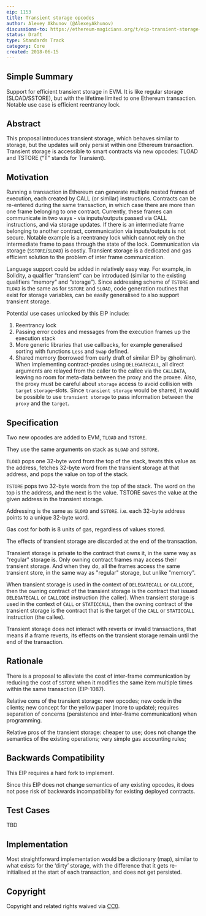 ```yaml
---
eip: 1153
title: Transient storage opcodes
author: Alexey Akhunov (@AlexeyAkhunov)
discussions-to: https://ethereum-magicians.org/t/eip-transient-storage-opcodes/553
status: Draft
type: Standards Track
category: Core
created: 2018-06-15
---
```


## Simple Summary

Support for efficient transient storage in EVM. It is like regular storage (SLOAD/SSTORE), but with the lifetime limited to one Ethereum transaction.
Notable use case is efficient reentrancy lock.

## Abstract

This proposal introduces transient storage, which behaves similar to storage,
but the updates will only persist within one Ethereum transaction. Transient storage is accessible to smart contracts via new opcodes: TLOAD and TSTORE (“T” stands for Transient).

## Motivation

Running a transaction in Ethereum can generate multiple nested frames of execution, each created by CALL (or similar) instructions.
Contracts can be re-entered during the same transaction, in which case there are more than one frame belonging to one contract.
Currently, these frames can communicate in two ways - via inputs/outputs passed via CALL instructions, and via storage updates.
If there is an intermediate frame belonging to another contract, communication via inputs/outputs is not secure. Notable example is a reentrancy lock which cannot rely on the intermediate frame to pass through the state of the lock.
Communication via storage (`SSTORE`/`SLOAD`) is costly. Transient storage is a dedicated and gas efficient solution to the problem of inter frame communication.

Language support could be added in relatively easy way. For example, in Solidity, a qualifier “transient” can be introduced (similar to the existing qualifiers “memory” and “storage”). Since addressing scheme of `TSTORE` and `TLOAD` is the same as for `SSTORE` and `SLOAD`, code generation routines that exist for storage variables, can be easily generalised to also support transient storage.

Potential use cases unlocked by this EIP include:

1. Reentrancy lock
2. Passing error codes and messages from the execution frames up the execution stack
3. More generic libraries that use callbacks, for example generalised sorting with functions `Less` and `Swap` defined.
4. Shared memory (borrowed from early draft of similar EIP by @holiman). When implementing contract-proxies using `DELEGATECALL`, all direct arguments are relayed from the caller to the callee via the `CALLDATA`, leaving no room for meta-data between the proxy and the proxee. Also, the proxy must be careful about `storage` access to avoid collision with `target` `storage`-slots. Since `transient storage` would be shared, it would be possible to use `transient storage` to pass information between the `proxy` and the `target`.

## Specification

Two new opcodes are added to EVM, `TLOAD` and `TSTORE`.

They use the same arguments on stack as `SLOAD` and `SSTORE`.

`TLOAD` pops one 32-byte word from the top of the stack, treats this value as the address, fetches 32-byte word from the transient storage at that address, and pops the value on top of the stack.

`TSTORE` pops two 32-byte words from the top of the stack. The word on the top is the address, and the next is the value. TSTORE saves the value at the given address in the transient storage.

Addressing is the same as `SLOAD` and `SSTORE`. i.e. each 32-byte address points to a unique 32-byte word.

Gas cost for both is 8 units of gas, regardless of values stored.

The effects of transient storage are discarded at the end of the transaction.

Transient storage is private to the contract that owns it, in the same way as "regular" storage is. Only owning contract frames may access their transient storage. And when they do, all the frames access the same transient store, in the same way as "regular" storage, but unlike "memory".

When transient storage is used in the context of `DELEGATECALL` or `CALLCODE`, then the owning contract of the transient storage is the contract that issued `DELEGATECALL` or `CALLCODE` instruction (the caller). When transient storage is used in the context of `CALL` or `STATICCALL`, then the owning contract of the transient storage is the contract that is the target of the `CALL` or `STATICCALL` instruction (the callee).

Transient storage does not interact with reverts or invalid transactions, that means if a frame reverts, its effects on the transient storage remain until the end of the transaction.

## Rationale

There is a proposal to alleviate the cost of inter-frame communication by reducing the cost of `SSTORE` when it modifies the same item multiple times within the same transaction (EIP-1087).

Relative cons of the transient storage: new opcodes; new code in the clients; new concept for the yellow paper (more to update); requires separation of concerns (persistence and inter-frame communication) when programming.

Relative pros of the transient storage: cheaper to use; does not change the semantics of the existing operations; very simple gas accounting rules;

## Backwards Compatibility

This EIP requires a hard fork to implement.

Since this EIP does not change semantics of any existing opcodes, it does not pose risk of backwards incompatibility for existing deployed contracts.

## Test Cases

TBD

## Implementation

Most straightforward implementation would be a dictionary (map), similar to what exists for the ‘dirty’ storage, with the difference that it gets re-initialised at the start of each transaction, and does not get persisted.

## Copyright

Copyright and related rights waived via [CC0](https://creativecommons.org/publicdomain/zero/1.0/).
